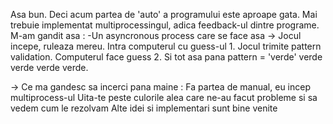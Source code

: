 Asa bun.
Deci acum partea de 'auto' a programului este aproape gata. Mai trebuie implementat multiprocessingul, adica feedback-ul dintre programe.
M-am gandit asa : 
-Un asyncronous process care se face asa -> Jocul incepe, ruleaza mereu. Intra computerul cu guess-ul 1. Jocul trimite pattern validation. Computerul face 
guess 2. Si tot asa pana pattern = 'verde' verde verde verde verde.

-> Ce ma gandesc sa incerci pana maine : Fa partea de manual, eu incep multiprocess-ul
                                         Uita-te peste culorile alea care ne-au facut probleme si sa vedem cum le rezolvam
                                         Alte idei si implementari sunt bine venite
                                         
